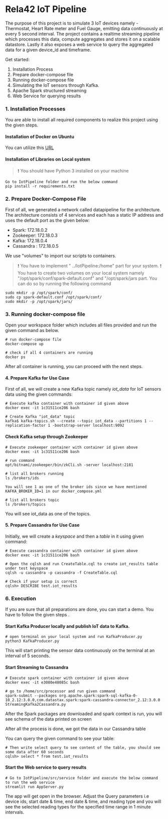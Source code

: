 # Rela42 IoT Pipeline

The purpose of this project is to simulate 3 IoT devices namely - Thermostat, Heart Rate meter and Fuel Gauge, emitting data continuously at every 5 second interval. The project contains a realtime streaming pipeline which processes this data, compute aggregates and stores it on a scalable datastore. Lastly it also exposes a web service to query the aggregated data for a given device_id and timeframe. 

Get started:
1. Installation Process
2. Prepare docker-compose file
3. Running docker-compose file
4. Simulating the IoT sensors through Kafka.
5. Apache Spark structured streaming
6. Web Service for querying results

### 1. Installation Processes
You are able to install all required components to realize this project using the given steps.

#### Installation of Docker on Ubuntu
You can utilize this [URL](https://www.digitalocean.com/community/tutorials/how-to-install-and-use-docker-on-ubuntu-20-04)

#### Installation of Libraries on Local system
>:exclamation: You should have Python 3 installed on your machine
```
Go to IotPipeline folder and run the below command
pip install -r requirements.txt
```

### 2. Prepare Docker-Compose File
First of all, we generated a network called datapipeline for the architecture. The architecture consists of 4 services and each has a static IP address and uses the default port as the given below:
- Spark: 172.18.0.2
- Zookeeper: 172.18.0.3
- Kafka: 172.18.0.4
- Cassandra : 172.18.0.5

We use "volumes" to import our scripts to containers.
>:exclamation: You have to implement " ../IotPipeline:/home"  part for your system.
>:exclamation: You have to create two volumes on your local system namely "/opt/spark/conf/spark-default.conf" and "/opt/spark/jars part. You can do so by running the following command
```
sudo mkdir -p /opt/spark/conf/
sudo cp spark-default.conf /opt/spark/conf/
sudo mkdir -p /opt/spark/jars/ 
``` 

### 3. Running docker-compose file
Open your workspace folder which includes all files provided and run the given command as below.
```
# run docker-compose file
docker-compose up

# check if all 4 containers are running
docker ps
```
After all container is running, you can proceed with the next steps.

#### 4. Prepare Kafka for Use Case
First of all, we will create a new Kafka topic namely *iot_data* for IoT sensors data using the given commands:
```
# Execute kafka container with container id given above
docker exec -it 1c31511ce206 bash

# Create Kafka "iot_data" topic
kafka$ kafka-topics.sh --create --topic iot_data --partitions 1 --replication-factor 1 -bootstrap-server localhost:9092
```
#### Check Kafka setup through Zookeeper
```
# Execute zookeeper container with container id given above
docker exec -it 1c31511ce206 bash

# run command
opt/bitnami/zookeeper/bin/zkCli.sh -server localhost:2181

# list all brokers running
ls /brokers/ids

You will see 1 as one of the broker ids since we have mentioned KAFKA_BROKER_ID=1 in our docker_compose.yml

# list all brokers topic
ls /brokers/topics
```
You will see iot_data as one of the topics.

#### 5. Prepare Cassandra for Use Case
Initially, we will create a *keyspace* and then a *table* in it using given command:
```
# Execute cassandra container with container id given above
docker exec -it 1c31511ce206 bash

# Open the cqlsh and run CreateTable.cql to create iot_results table under test keyspace
cqlsh -u cassandra -p cassandra -f CreateTable.cql

# Check if your setup is correct
cqlsh> DESCRIBE test.iot_results
```

### 6. Execution
If you are sure that all preparations are done, you can start a demo. You have to follow the given steps .

#### Start Kafka Producer locally and publish IoT data to Kafka.
```
# open terminal on your local system and run KafkaProducer.py
python3 KafkaProducer.py
```
This will start printing the sensor data continuously on the terminal at an interval of 5 seconds.

#### Start Streaming to Cassandra
```
# Execute spark container with container id given above
docker exec -it e3080e48085c bash

# go to /home/src/processor and run given command
spark-submit --packages org.apache.spark:spark-sql-kafka-0-10_2.12:3.0.0,com.datastax.spark:spark-cassandra-connector_2.12:3.0.0 StreamingKafka2Cassandra.py
```
After the Spark packages are downloaded and spark context is run, you will see schema of the data printed on screen

After all the process is done, we got the data in our Cassandra table

You can query the given command to see your table:
```
# Then write select query to see content of the table, you should see some data after 60 seconds
cqlsh> select * from test.iot_results
```

#### Start the Web service to query results

```
# Go to IotPipeline/src/service folder and execute the below command to run the web service
streamlit run AppServer.py
```

The app will get open in the browser. Adjust the Query parameters i.e device ids, start date & time, end date & time, and reading type and you will see the selected reading types for the specified time range in 1 minute intervals. 